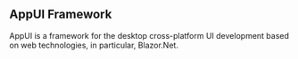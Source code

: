 ## AppUI Framework

AppUI is a framework for the desktop cross-platform UI development based on web technologies, in particular, Blazor.Net.